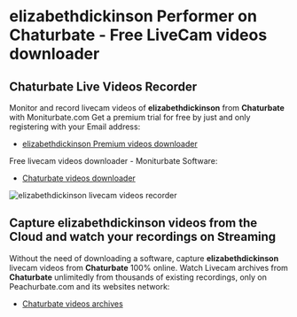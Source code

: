 # elizabethdickinson Performer on Chaturbate - Free LiveCam videos downloader

## Chaturbate Live Videos Recorder

Monitor and record livecam videos of **elizabethdickinson** from **Chaturbate** with Moniturbate.com
Get a premium trial for free by just and only registering with your Email address:
* [elizabethdickinson Premium videos downloader](https://moniturbate.com/request-demo-licence-key.html)

Free livecam videos downloader - Moniturbate Software:
* [Chaturbate videos downloader](https://moniturbate.com/moniturbate-download-software.html)

![elizabethdickinson livecam videos recorder](https://peachurnet.com/templates/moniturbate-software.png)


## Capture elizabethdickinson videos from the Cloud and watch your recordings on Streaming

Without the need of downloading a software, capture **elizabethdickinson** livecam videos from **Chaturbate** 100% online.
Watch Livecam archives from **Chaturbate** unlimitedly from thousands of existing recordings, only on Peachurbate.com and its websites network:
* [Chaturbate videos archives](https://peachurnet.com/)